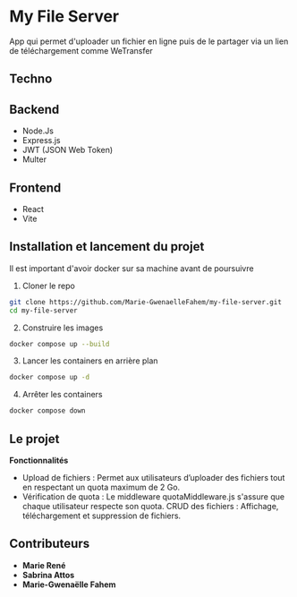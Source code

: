 # My File Server
App qui permet d'uploader un fichier en ligne puis de le partager via un lien de téléchargement comme WeTransfer

## Techno

## Backend

- Node.Js
- Express.js
- JWT (JSON Web Token)
- Multer

## Frontend

- React
- Vite


## Installation et lancement du projet

Il est important d'avoir docker sur sa machine avant de poursuivre

1. Cloner le repo 
```bash
git clone https://github.com/Marie-GwenaelleFahem/my-file-server.git
cd my-file-server
```

2. Construire les images
```bash
docker compose up --build
```

3. Lancer les containers en arrière plan
```bash
docker compose up -d
```

4. Arrêter les containers
```bash
docker compose down
```

## Le projet

**Fonctionnalités**
- Upload de fichiers : Permet aux utilisateurs d’uploader des fichiers tout  en respectant un quota maximum de 2 Go.
- Vérification de quota : Le middleware quotaMiddleware.js s'assure que chaque utilisateur respecte son quota.
CRUD des fichiers : Affichage, téléchargement et suppression de fichiers.

## Contributeurs

- **Marie René**
- **Sabrina Attos**
- **Marie-Gwenaëlle Fahem**